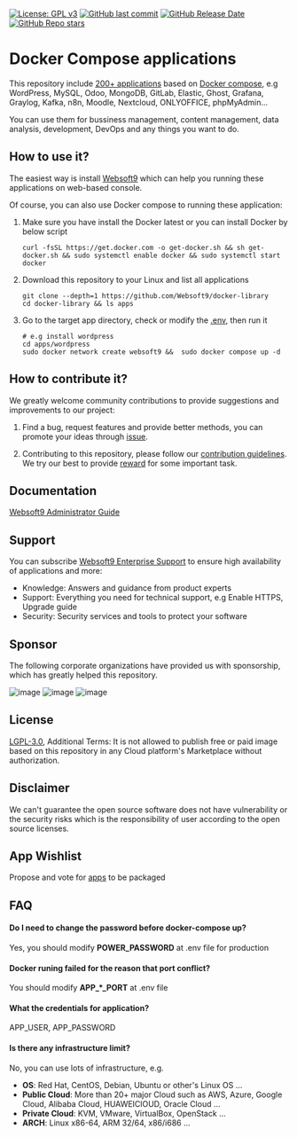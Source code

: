 [![License: GPL v3](https://img.shields.io/badge/License-GPL%20v3-blue.svg)](http://www.gnu.org/licenses/gpl-3.0)
[![GitHub last commit](https://img.shields.io/github/last-commit/Websoft9/docker-library)](https://github.com/Websoft9/docker-library)
[![GitHub Release Date](https://img.shields.io/github/release-date/Websoft9/docker-library)](https://github.com/Websoft9/docker-library)
[![GitHub Repo stars](https://img.shields.io/github/stars/Websoft9/docker-library?style=social)](https://github.com/Websoft9/docker-library)

# Docker Compose applications

This repository include [200+ applications](https://github.com/Websoft9/docker-library/tree/main/apps) based on [Docker compose](https://docs.docker.com/compose/), e.g WordPress, MySQL, Odoo, MongoDB, GitLab, Elastic, Ghost, Grafana, Graylog, Kafka, n8n, Moodle, Nextcloud, ONLYOFFICE, phpMyAdmin...

You can use them for bussiness management, content management, data analysis, development, DevOps and any things you want to do.  


## How to use it?

The easiest way is install [ Websoft9](https://github.com/Websoft9/websoft9) which can help you running these applications on web-based console.  

Of course, you can also use Docker compose to running these application: 

1. Make sure you have install the Docker latest or you can install Docker by below script

   ```
   curl -fsSL https://get.docker.com -o get-docker.sh && sh get-docker.sh && sudo systemctl enable docker && sudo systemctl start docker
   ```

2. Download this repository to your Linux and list all applications

   ```
   git clone --depth=1 https://github.com/Websoft9/docker-library
   cd docker-library && ls apps
   ```

3. Go to the target app directory, check or modify the [.env]((https://github.com/Websoft9/docker-library/blob/main/docs/code_owner.md#environment-variables)), then run it

   ```
   # e.g install wordpress
   cd apps/wordpress
   sudo docker network create websoft9 &&  sudo docker compose up -d
   ```

## How to contribute it?

We greatly welcome community contributions to provide suggestions and improvements to our project:

1. Find a bug, request features and provide better methods, you can promote your ideas through [issue](https://github.com/Websoft9/docker-library/issues).

2. Contributing to this repository, please follow our [contribution guidelines](CONTRIBUTING.md). We try our best to provide [reward](./docs/reward.md) for some important task.

## Documentation

[Websoft9 Administrator Guide](https://support.websoft9.com/docs/apps)

## Support

You can subscribe [Websoft9 Enterprise Support](https://www.websoft9.com/apps) to ensure high availability of applications and more:

- Knowledge: Answers and guidance from product experts
- Support: Everything you need for technical support, e.g Enable HTTPS, Upgrade guide
- Security: Security services and tools to protect your software

## Sponsor

The following corporate organizations have provided us with sponsorship, which has greatly helped this repository.

![image](https://libs.websoft9.com/Websoft9/logo/sponser/50sponser-huawei-logo.png) ![image](https://libs.websoft9.com/Websoft9/logo/sponser/50sponser-mingdaoyun-logo.png) ![image](https://libs.websoft9.com/Websoft9/logo/sponser/50sponser-apitable-logo.png)

## License

[LGPL-3.0](LICENSE.md), Additional Terms: It is not allowed to publish free or paid image based on this repository in any Cloud platform's Marketplace without authorization.

## Disclaimer

We can't guarantee the open source software does not have vulnerability or the security risks which is the responsibility of user according to the open source licenses.

## App Wishlist

Propose and vote for [apps](wishlist.md) to be packaged

## FAQ

#### Do I need to change the password before docker-compose up?

Yes, you should modify **POWER_PASSWORD** at .env file for production

#### Docker runing failed for the reason that port conflict?

You should modify **APP\_\*\_PORT** at .env file

#### What the credentials for application?

APP_USER, APP_PASSWORD

#### Is there any infrastructure limit?

No, you can use lots of infrastructure, e.g.

- **OS**: Red Hat, CentOS, Debian, Ubuntu or other's Linux OS ...
- **Public Cloud**: More than 20+ major Cloud such as AWS, Azure, Google Cloud, Alibaba Cloud, HUAWEIClOUD, Oracle Cloud ...
- **Private Cloud**: KVM, VMware, VirtualBox, OpenStack ...
- **ARCH**: Linux x86-64, ARM 32/64, x86/i686 ...

